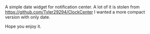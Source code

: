 A simple date widget for notification center. A lot of it is stolen from https://github.com/Tyler29294/ClockCenter
I wanted a more compact version with only date.

Hope you enjoy it.
